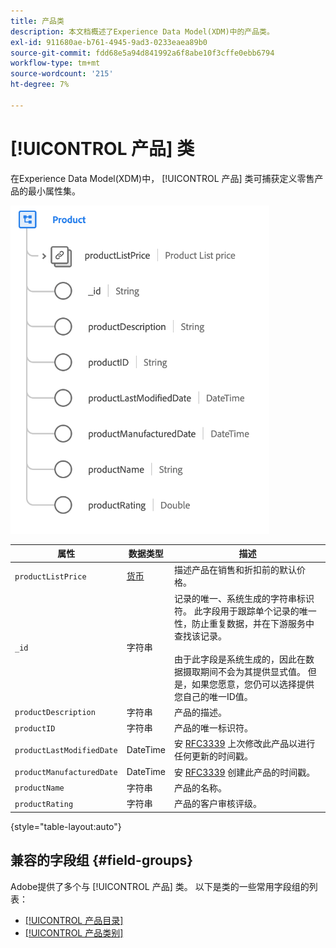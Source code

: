 ```yaml
---
title: 产品类
description: 本文档概述了Experience Data Model(XDM)中的产品类。
exl-id: 911680ae-b761-4945-9ad3-0233eaea89b0
source-git-commit: fdd68e5a94d841992a6f8abe10f3cffe0ebb6794
workflow-type: tm+mt
source-wordcount: '215'
ht-degree: 7%

---
```


# [!UICONTROL 产品] 类

在Experience Data Model(XDM)中， [!UICONTROL 产品] 类可捕获定义零售产品的最小属性集。

![](../images/classes/product.png)

| 属性 | 数据类型 | 描述 |
| --- | --- | --- |
| `productListPrice` | [货币](../data-types/currency.md) | 描述产品在销售和折扣前的默认价格。 |
| `_id` | 字符串 | 记录的唯一、系统生成的字符串标识符。 此字段用于跟踪单个记录的唯一性，防止重复数据，并在下游服务中查找该记录。<br><br>由于此字段是系统生成的，因此在数据摄取期间不会为其提供显式值。 但是，如果您愿意，您仍可以选择提供您自己的唯一ID值。 |
| `productDescription` | 字符串 | 产品的描述。 |
| `productID` | 字符串 | 产品的唯一标识符。 |
| `productLastModifiedDate` | DateTime | 安 [RFC3339](https://datatracker.ietf.org/doc/html/rfc3339) 上次修改此产品以进行任何更新的时间戳。 |
| `productManufacturedDate` | DateTime | 安 [RFC3339](https://datatracker.ietf.org/doc/html/rfc3339) 创建此产品的时间戳。 |
| `productName` | 字符串 | 产品的名称。 |
| `productRating` | 字符串 | 产品的客户审核评级。 |

{style=&quot;table-layout:auto&quot;}

## 兼容的字段组 {#field-groups}

Adobe提供了多个与 [!UICONTROL 产品] 类。 以下是类的一些常用字段组的列表：

* [[!UICONTROL 产品目录]](../field-groups/product/product-catalog.md)
* [[!UICONTROL 产品类别]](../field-groups/product/product-category.md)
